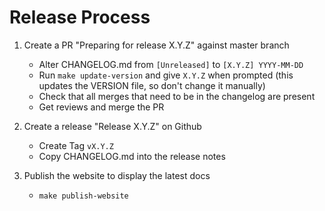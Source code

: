 # Release Process

1. Create a PR "Preparing for release X.Y.Z" against master branch
    * Alter CHANGELOG.md from `[Unreleased]` to `[X.Y.Z] YYYY-MM-DD`
    * Run `make update-version` and give `X.Y.Z` when prompted (this updates
      the VERSION file, so don't change it manually)
    * Check that all merges that need to be in the changelog are present
    * Get reviews and merge the PR

2. Create a release "Release X.Y.Z" on Github
    * Create Tag `vX.Y.Z`
    * Copy CHANGELOG.md into the release notes

3. Publish the website to display the latest docs
    * `make publish-website`
